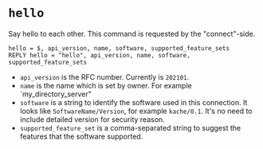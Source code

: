 # `hello`

Say hello to each other. This command is requested by the "connect"-side.

````
hello = $, api_version, name, software, supported_feature_sets
REPLY hello = "hello", api_version, name, software, supported_feature_sets
````

- `api_version` is the RFC number. Currently is `202101`.
- `name` is the name which is set by owner. For example `my_directory_server"
- `software` is a string to identify the software used in this connection. It looks like `SoftwareName/Version`, for example `kache/0.1`. It's no need to include detailed version for security reason.
- `supported_feature_set` is a comma-separated string to suggest the features that the software supported.
